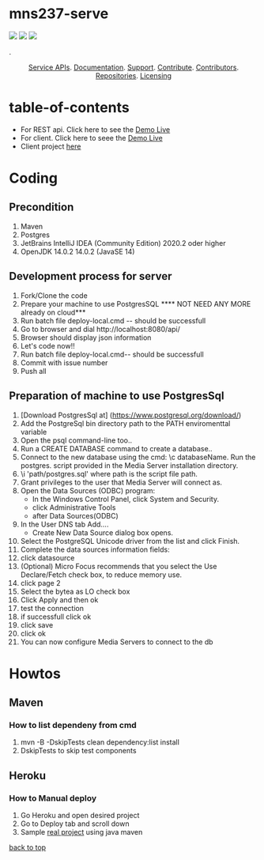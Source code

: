 # mns237-serve
<p align="center">

 <a href="https://github.com/Ghislain1/mns237-server/issues" title="Open Issues"><img src="https://img.shields.io/github/issues/Ghislain1/mns237-server?style=flat-square"></a>
<a href="https://app.circleci.com/pipelines/github/Ghislain1/mns237-server" title="Circleci"><img src="https://img.shields.io/circleci/build/github/Ghislain1/mns237-server?color=green&logo=red&style=flat-square?style=flat-square"></a>
  <a href="https://github.com/Ghislain1/mns237-server/blob/master/LICENSE" title="License"><img src="https://img.shields.io/github/license/idrice24/mns237-serve?style=flat-square"></a>

</p>
. 
<p align="center">
	<a href="#service-apis">Service APIs</a>.
	<a href="#documentation">Documentation</a>.
	<a href="#support-and-feedback">Support</a>.
	<a href="#how-to-contribute">Contribute</a>.
	<a href="#contributors">Contributors</a>.
	<a href="#repositories">Repositories</a>.
	<a href="#liecensing">Licensing</a>
</p>

# table-of-contents

- For REST api. Click here to see the [Demo Live](https://mns237-serverapi.herokuapp.com/api/)
- For client. Click here to seee the [Demo Live](https://idrice24.github.io/mns/)  
- Client project [here](https://github.com/idrice24/mns)

# Coding
## Precondition
1.  Maven
1.  Postgres
1.  JetBrains IntelliJ IDEA (Community Edition) 2020.2 oder higher
1.  OpenJDK 14.0.2 14.0.2  (JavaSE 14)

## Development process for server
1. Fork/Clone the code
1. Prepare your machine to use PostgresSQL **** NOT NEED ANY MORE already on cloud***
1. Run batch file deploy-local.cmd -- should be successfull
1. Go to browser and dial http://localhost:8080/api/
1. Browser should display json information
1. Let's code now!!
1. Run batch file deploy-local.cmd-- should be successfull 
1. Commit with issue number
1. Push all

## Preparation of machine to use PostgresSql
1. [Download PostgresSql at] (https://www.postgresql.org/download/)
1. Add the PostgreSql bin directory path to the PATH enviromenttal variable
1. Open the psql command-line too..
1. Run a CREATE DATABASE command to create a database..
1. Connect to the new database using the cmd: \c databaseName.
Run the postgres. script provided in the Media Server installation directory.
1. \i 'path/postgres.sql'
where path is the script file path.
1. Grant privileges to the user that Media Server will connect as.
1. Open the Data Sources (ODBC) program:
	- In the Windows Control Panel, click System and Security.
	- click Administrative Tools
	- after Data Sources(ODBC)
1. In the User DNS tab Add....
	- Create New Data Source dialog box opens.
1. Select the PostgreSQL Unicode driver from the list and click Finish.
1. Complete the data sources information fields:
1. click datasource
1. (Optional) Micro Focus recommends that you select the Use Declare/Fetch check box, to reduce memory use.
1. click page 2
1. Select the bytea as LO check box
1. Click Apply and then ok
1. test the connection
1. if successfull click ok
1. click save
1. click ok
1. You can now configure Media Servers to connect to the db 

# Howtos
## Maven 
### How to list dependeny from cmd
1. mvn -B -DskipTests clean dependency:list install
1. DskipTests to skip test components
## Heroku
### How to Manual deploy 
1. Go Heroku and open desired project
1. Go to Deploy tab and scroll down 
1.  Sample [real project](https://github.com/Yuth-Set/camarket) using java maven

[back to top](#table-of-contents)
